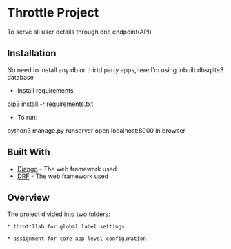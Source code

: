 # Throttle Project

To serve all user details through one endpoint(API)

## Installation

No need to install any db or thirtd party apps,here I'm using inbuilt dbsqlite3 database

* Install requirements

pip3 install -r requirements.txt

* To run:

python3 manage.py runserver
open localhost:8000 in browser

## Built With

* [Django](https://www.djangoproject.com/) - The web framework used
* [DRF](https://www.django-rest-framework.org/) - The web framework used



## Overview

The project divided into two folders:
```
* throttllab for global label settings

* assignment for core app level configuration
```






